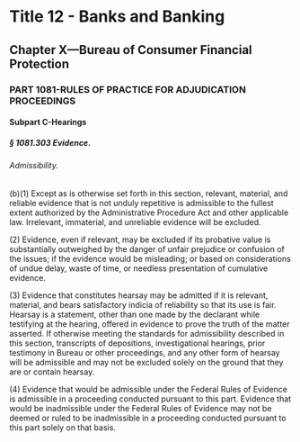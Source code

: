 
# Title 12 - Banks and Banking
## Chapter X—Bureau of Consumer Financial Protection
### PART 1081-RULES OF PRACTICE FOR ADJUDICATION PROCEEDINGS
#### Subpart C-Hearings
##### § 1081.303 Evidence.
###### Admissibility.

(b)(1) Except as is otherwise set forth in this section, relevant, material, and reliable evidence that is not unduly repetitive is admissible to the fullest extent authorized by the Administrative Procedure Act and other applicable law. Irrelevant, immaterial, and unreliable evidence will be excluded.

(2) Evidence, even if relevant, may be excluded if its probative value is substantially outweighed by the danger of unfair prejudice or confusion of the issues; if the evidence would be misleading; or based on considerations of undue delay, waste of time, or needless presentation of cumulative evidence.

(3) Evidence that constitutes hearsay may be admitted if it is relevant, material, and bears satisfactory indicia of reliability so that its use is fair. Hearsay is a statement, other than one made by the declarant while testifying at the hearing, offered in evidence to prove the truth of the matter asserted. If otherwise meeting the standards for admissibility described in this section, transcripts of depositions, investigational hearings, prior testimony in Bureau or other proceedings, and any other form of hearsay will be admissible and may not be excluded solely on the ground that they are or contain hearsay.

(4) Evidence that would be admissible under the Federal Rules of Evidence is admissible in a proceeding conducted pursuant to this part. Evidence that would be inadmissible under the Federal Rules of Evidence may not be deemed or ruled to be inadmissible in a proceeding conducted pursuant to this part solely on that basis.

